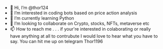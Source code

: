 - 👋 Hi, I’m @thor124
- 👀 I’m interested in coding bots based on price action analysis 
- 🌱 I’m currently learning Python 
- 💞️ I’m looking to collaborate on Crypto, stocks, NFTs, metaverse etc
- 📫 How to reach me  . . .  if your're interested in colaborating or really have anything at all to contrubute I would love to hear what you have to say. You can hit me up 
on telegram Thor1196

<!---
thor124/thor124 is a ✨ special ✨ repository because its `README.md` (this file) appears on your GitHub profile.
You can click the Preview link to take a look at your changes.
--->
